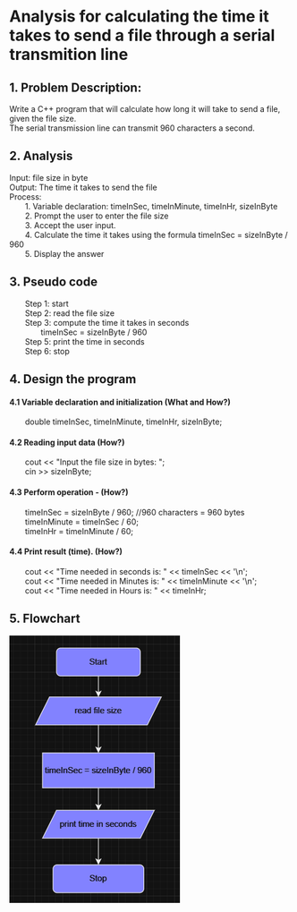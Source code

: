 # Analysis for calculating the time it takes to send a file through a serial transmition line

  ## 1. Problem Description: 
Write a C++ program that will calculate how long it will take to send a file, given the file size. <br/>
The serial transmission line can transmit 960 characters a second.

  ## 2. Analysis
Input: file size in byte<br/>
Output: The time it takes to send the file<br/>
Process: <br/>
  1. Variable declaration: timeInSec, timeInMinute, timeInHr, sizeInByte<br/>
  2. Prompt the user to enter the file size<br/>
  3. Accept the user input.<br/>
  4. Calculate the time it takes using the formula timeInSec = sizeInByte / 960 <br/>
  5. Display the answer

## 3. Pseudo code 
  Step 1: start <br/>
  Step 2: read the file size <br/>
  Step 3: compute the time it takes in seconds <br/>
    timeInSec = sizeInByte / 960 <br/>
  Step 5: print the time in seconds <br/>
  Step 6: stop <br/>

## 4. Design the program

#### 4.1 Variable declaration and initialization (What and How?)
  double timeInSec, timeInMinute, timeInHr, sizeInByte;<br/>
#### 4.2 Reading input data (How?)
  cout << "Input the file size in bytes: ";<br/>
  cin >> sizeInByte;<br/>
 #### 4.3 Perform operation - (How?)
  timeInSec = sizeInByte / 960; //960 characters = 960 bytes<br/>
  timeInMinute = timeInSec / 60;<br/>
  timeInHr = timeInMinute / 60;<br/>
#### 4.4 Print result (time). (How?)
  cout << "Time needed in seconds is: " << timeInSec << '\n';<br/>
  cout << "Time needed in Minutes is: " << timeInMinute << '\n';<br/>
  cout << "Time needed in Hours is: " << timeInHr;<br/>

  ## 5. Flowchart
  ![flowchart](https://github.com/mikiyasmechalo/Codify/blob/main/ETS0944_15_Mikiyas_Mechalo/Imges/1/Screenshot%202023-11-17%20235546.png)
